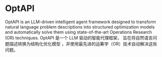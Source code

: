 # OptAPI
OptAPI is an LLM-driven intelligent agent framework designed to transform natural language problem descriptions into structured optimization models and automatically solve them using state-of-the-art Operations Research (OR) techniques. 
OptAPI 是一个 LLM 驱动的智能代理框架， 旨在将自然语言问题描述转换为结构化优化模型 ，并使用最先进的运筹学（OR）技术自动解决这些问题。
